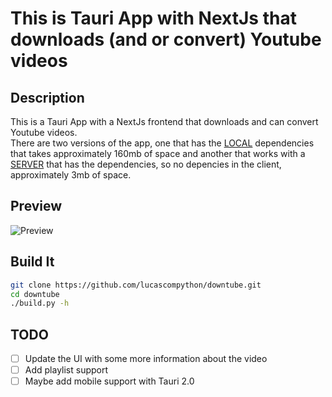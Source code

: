 # This is Tauri App with NextJs that downloads (and or convert) Youtube videos

## Description

This is a Tauri App with a NextJs frontend that downloads and can convert Youtube videos.  
There are two versions of the app, one that has the [LOCAL](client/src-tauri-local/src/main.rs) dependencies that takes approximately 160mb of space and another that works with a [SERVER](client/src-tauri-server/src/main.rs) that has the dependencies, so no depencies in the client, approximately 3mb of space.

## Preview

![Preview](https://cdn.discordapp.com/attachments/626449728988774401/1077232713532186725/image.png)

## Build It

```bash
git clone https://github.com/lucascompython/downtube.git
cd downtube
./build.py -h
```

## TODO

- [ ] Update the UI with some more information about the video
- [ ] Add playlist support
- [ ] Maybe add mobile support with Tauri 2.0
